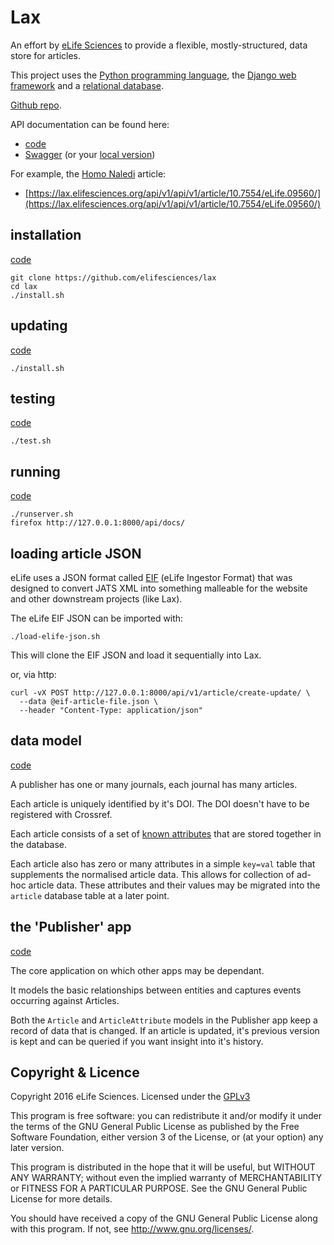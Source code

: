 # Lax

An effort by [eLife Sciences](http://elifesciences.org) to provide a flexible, 
mostly-structured, data store for articles.

This project uses the [Python programming language](https://www.python.org/),
the [Django web framework](https://www.djangoproject.com/) and a
[relational database](https://en.wikipedia.org/wiki/Relational_database_management_system).

[Github repo](https://github.com/elifesciences/lax/).

API documentation can be found here:

* [code](https://github.com/elifesciences/lax/blob/master/src/publisher/api.py)
* [Swagger](https://lax.elifesciences.org/api/docs/) (or your [local version](/api/docs/))

For example, the [Homo Naledi](http://elifesciences.org/content/4/e09560) article:

* [https://lax.elifesciences.org/api/v1/api/v1/article/10.7554/eLife.09560/](https://lax.elifesciences.org/api/v1/api/v1/article/10.7554/eLife.09560/)

## installation

[code](https://github.com/elifesciences/lax/blob/master/install.sh)  

    git clone https://github.com/elifesciences/lax
    cd lax
    ./install.sh

## updating

[code](https://github.com/elifesciences/lax/blob/master/install.sh)  

    ./install.sh

## testing 

[code](https://github.com/elifesciences/lax/blob/master/src/publisher/tests/)  

    ./test.sh

## running

[code](https://github.com/elifesciences/lax/blob/master/runserver.sh)

    ./runserver.sh
    firefox http://127.0.0.1:8000/api/docs/

## loading article JSON

eLife uses a JSON format called [EIF](https://github.com/elifesciences/elife-eif-schema) 
(eLife Ingestor Format) that was designed to convert JATS XML into something 
malleable for the website and other downstream projects (like Lax).

The eLife EIF JSON can be imported with:

    ./load-elife-json.sh

This will clone the EIF JSON and load it sequentially into Lax.

or, via http:
    
    curl -vX POST http://127.0.0.1:8000/api/v1/article/create-update/ \
      --data @eif-article-file.json \
      --header "Content-Type: application/json"


## data model

[code](https://github.com/elifesciences/lax/blob/master/src/publisher/models.py)

A publisher has one or many journals, each journal has many articles.

Each article is uniquely identified by it's DOI. The DOI doesn't have to be 
registered with Crossref.

Each article consists of a set of [known attributes](https://github.com/elifesciences/lax/blob/master/src/publisher/models.py#L24) that are stored together in the database.

Each article also has zero or many attributes in a simple `key=val` table that 
supplements the normalised article data. This allows for collection of ad-hoc 
article data. These attributes and their values may be migrated into the 
`article` database table at a later point.

## the 'Publisher' app

[code](https://github.com/elifesciences/lax/blob/master/src/publisher/)

The core application on which other apps may be dependant.

It models the basic relationships between entities and captures events occurring
against Articles.

Both the `Article` and `ArticleAttribute` models in the Publisher app keep a 
record of data that is changed. If an article is updated, it's previous version 
is kept and can be queried if you want insight into it's history.

## Copyright & Licence

Copyright 2016 eLife Sciences. Licensed under the [GPLv3](LICENCE.txt)

This program is free software: you can redistribute it and/or modify
it under the terms of the GNU General Public License as published by
the Free Software Foundation, either version 3 of the License, or
(at your option) any later version.

This program is distributed in the hope that it will be useful,
but WITHOUT ANY WARRANTY; without even the implied warranty of
MERCHANTABILITY or FITNESS FOR A PARTICULAR PURPOSE.  See the
GNU General Public License for more details.

You should have received a copy of the GNU General Public License
along with this program.  If not, see <http://www.gnu.org/licenses/>.

